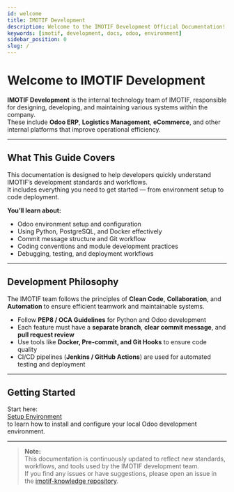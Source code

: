 ```yaml
---
id: welcome
title: IMOTIF Development
description: Welcome to the IMOTIF Development Official Documentation!
keywords: [imotif, development, docs, odoo, environment]
sidebar_position: 0
slug: /
---
```


# Welcome to IMOTIF Development

**IMOTIF Development** is the internal technology team of IMOTIF, responsible for designing, developing, and maintaining various systems within the company.  
These include **Odoo ERP**, **Logistics Management**, **eCommerce**, and other internal platforms that improve operational efficiency.

---

## What This Guide Covers

This documentation is designed to help developers quickly understand IMOTIF’s development standards and workflows.  
It includes everything you need to get started — from environment setup to code deployment.

**You’ll learn about:**
- Odoo environment setup and configuration  
- Using Python, PostgreSQL, and Docker effectively  
- Commit message structure and Git workflow  
- Coding conventions and module development practices  
- Debugging, testing, and deployment workflows

---

## Development Philosophy

The IMOTIF team follows the principles of **Clean Code**, **Collaboration**, and **Automation** to ensure efficient teamwork and maintainable systems.

- Follow **PEP8 / OCA Guidelines** for Python and Odoo development  
- Each feature must have a **separate branch**, **clear commit message**, and **pull request review**  
- Use tools like **Docker, Pre-commit, and Git Hooks** to ensure code quality  
- CI/CD pipelines (**Jenkins / GitHub Actions**) are used for automated testing and deployment  

---

## Getting Started

Start here:  
[Setup Environment](./setup-environment)  
to learn how to install and configure your local Odoo development environment.

---

> **Note:**  
> This documentation is continuously updated to reflect new standards, workflows, and tools used by the IMOTIF development team.  
> If you find any issues or have suggestions, please open an issue in the [imotif-knowledge repository](https://github.com/tao-thewarat/imotif-knowledge).
